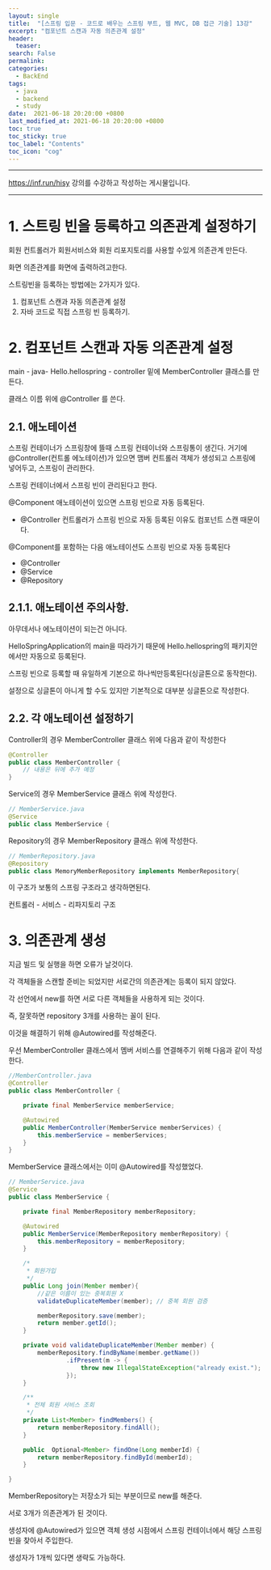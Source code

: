 ```yaml
---
layout: single
title:  "[스프링 입문 - 코드로 배우는 스프링 부트, 웹 MVC, DB 접근 기술] 13강"
excerpt: "컴포넌트 스캔과 자동 의존관계 설정"
header:
  teaser: 
search: False
permalink:
categories: 
  - BackEnd
tags:
  - java
  - backend
  - study
date:  2021-06-18 20:20:00 +0800
last_modified_at: 2021-06-18 20:20:00 +0800
toc: true
toc_sticky: true
toc_label: "Contents"
toc_icon: "cog"
---
```

---

<https://inf.run/hisy> 강의를 수강하고 작성하는 게시물입니다.

---

# 1. 스트링 빈을 등록하고 의존관계 설정하기

회원 컨트롤러가 회원서비스와 회원 리포지토리를 사용할 수있게 의존관계 만든다.

화면 의존관계를 화면에 출력하려고한다.

스트링빈을 등록하는 방법에는 2가지가 있다.

1. 컴포넌트 스캔과 자동 의존관계 설정
2. 자바 코드로 직접 스프링 빈 등록하기.

# 2. 컴포넌트 스캔과 자동 의존관계 설정

main - java- Hello.hellospring - controller 밑에 MemberController 클래스를 만든다.

클래스 이름 위에 @Controller 를 쓴다.

## 2.1. 애노테이션

스프링 컨테이너가 스프링창에 뜰때 스프링 컨테이너와 스프링통이 생긴다. 거기에 @Controller(컨트롤 에노테이션)가 있으면 맴버 컨트롤러 객체가 생성되고 스프링에 넣어두고, 스프링이 관리한다.

스프링 컨테이너에서 스프링 빈이 관리된다고 한다. 

@Component 애노테이션이 있으면 스프링 빈으로 자동 등록된다.

 - @Controller 컨트롤러가 스프링 빈으로 자동 등록된 이유도 컴포넌트 스캔 때문이다.

@Component를 포함하는 다음 애노테이션도 스프링 빈으로 자동 등록된다

- @Controller
- @Service
- @Repository

## 2.1.1. 애노테이션 주의사항.

아무데서나 에노테이션이 되는건 아니다.

HelloSpringApplication의 main을 따라가기 때문에 Hello.hellospring의 패키지안에서만 자동으로 등록된다.

스프링 빈으로 등록할 때 유일하게 기본으로 하나씩만등록된다(싱글톤으로 동작한다). 

설정으로 싱글톤이 아니게 할 수도 있지만 기본적으로 대부분 싱글톤으로 작성한다.

## 2.2. 각 애노테이션 설정하기

Controller의 경우 MemberController 클래스 위에 다음과 같이 작성한다

```java
@Controller
public class MemberController {
    // 내용은 뒤에 추가 예정
}
```

Service의 경우 MemberService 클래스 위에 작성한다.

```java
// MemberService.java
@Service
public class MemberService {
```

Repository의 경우 MemberRepository 클래스 위에 작성한다.

```java
// MemberRepository.java
@Repository
public class MemoryMemberRepository implements MemberRepository{
```

이 구조가 보통의 스프링 구조라고 생각하면된다.

컨트롤러 - 서비스 - 리파지토리 구조

# 3. 의존관계 생성

지금 빌드 및 실행을 하면 오류가 날것이다.

각 객체들을 스캔할 준비는 되었지만 서로간의 의존관계는 등록이 되지 않았다.

각 선언에서 new를 하면 서로 다른 객체들을 사용하게 되는 것이다.

즉, 잘못하면 repository 3개를 사용하는 꼴이 된다.

이것을 해결하기 위해 @Autowired를 작성해준다.

우선 MemberController 클래스에서 멤버 서비스를 연결해주기 위해 다음과 같이 작성한다.

```java
//MemberController.java
@Controller
public class MemberController {

    private final MemberService memberService;

    @Autowired
    public MemberController(MemberService memberServices) {
        this.memberService = memberServices;
    }
}
```

MemberService 클래스에서는 이미 @Autowired를 작성했었다.

```java
// MemberService.java
@Service
public class MemberService {

    private final MemberRepository memberRepository;

    @Autowired
    public MemberService(MemberRepository memberRepository) {
        this.memberRepository = memberRepository;
    }

    /*
     * 회원가입
     */
    public Long join(Member member){
        //같은 이름이 있는 중복회원 X
        validateDuplicateMember(member); // 중복 회원 검증

        memberRepository.save(member);
        return member.getId();
    }

    private void validateDuplicateMember(Member member) {
        memberRepository.findByName(member.getName())
                .ifPresent(m -> {
                    throw new IllegalStateException("already exist.");
                });
    }

    /**
     * 전체 회원 서비스 조회
     */
    private List<Member> findMembers() {
        return memberRepository.findAll();
    }

    public  Optional<Member> findOne(Long memberId) {
        return memberRepository.findById(memberId);
    }

}
```

MemberRepository는 저장소가 되는 부분이므로 new를 해준다.

서로 3개가 의존관계가 된 것이다.

생성자에 @Autowired가 있으면 객체 생성 시점에서 스프링 컨테이너에서 해당 스프링빈을 찾아서 주입한다.

생성자가 1개씩 있다면 생략도 가능하다.

